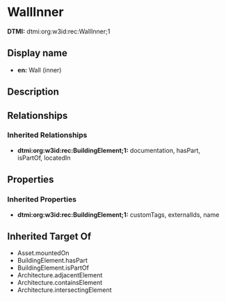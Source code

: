 # WallInner
**DTMI:** dtmi:org:w3id:rec:WallInner;1
## Display name
- **en:** Wall (inner)
## Description
## Relationships
### Inherited Relationships
* **dtmi:org:w3id:rec:BuildingElement;1:** documentation, hasPart, isPartOf, locatedIn
## Properties
### Inherited Properties
* **dtmi:org:w3id:rec:BuildingElement;1:** customTags, externalIds, name
## Inherited Target Of
* Asset.mountedOn
* BuildingElement.hasPart
* BuildingElement.isPartOf
* Architecture.adjacentElement
* Architecture.containsElement
* Architecture.intersectingElement

